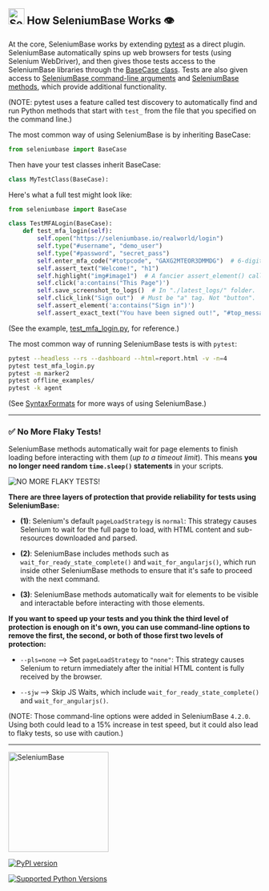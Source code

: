 ## [<img src="https://seleniumbase.io/img/logo6.png" title="SeleniumBase" width="32">](https://github.com/seleniumbase/SeleniumBase/) How SeleniumBase Works 👁️

<a id="how_seleniumbase_works"></a>

At the core, SeleniumBase works by extending [pytest](https://docs.pytest.org/en/latest/) as a direct plugin. SeleniumBase automatically spins up web browsers for tests (using Selenium WebDriver), and then gives those tests access to the SeleniumBase libraries through the [BaseCase class](https://github.com/seleniumbase/SeleniumBase/blob/master/seleniumbase/fixtures/base_case.py). Tests are also given access to [SeleniumBase command-line arguments](https://github.com/seleniumbase/SeleniumBase/blob/master/help_docs/customizing_test_runs.md) and [SeleniumBase methods](https://github.com/seleniumbase/SeleniumBase/blob/master/help_docs/method_summary.md), which provide additional functionality.

(NOTE: pytest uses a feature called test discovery to automatically find and run Python methods that start with ``test_`` from the file that you specified on the command line.)

The most common way of using SeleniumBase is by inheriting BaseCase:

```python
from seleniumbase import BaseCase
```

Then have your test classes inherit BaseCase:

```python
class MyTestClass(BaseCase):
```

Here's what a full test might look like:

```python
from seleniumbase import BaseCase

class TestMFALogin(BaseCase):
    def test_mfa_login(self):
        self.open("https://seleniumbase.io/realworld/login")
        self.type("#username", "demo_user")
        self.type("#password", "secret_pass")
        self.enter_mfa_code("#totpcode", "GAXG2MTEOR3DMMDG")  # 6-digit
        self.assert_text("Welcome!", "h1")
        self.highlight("img#image1")  # A fancier assert_element() call
        self.click('a:contains("This Page")')
        self.save_screenshot_to_logs()  # In "./latest_logs/" folder.
        self.click_link("Sign out")  # Must be "a" tag. Not "button".
        self.assert_element('a:contains("Sign in")')
        self.assert_exact_text("You have been signed out!", "#top_message")
```

(See the example, [test_mfa_login.py](https://github.com/seleniumbase/SeleniumBase/blob/master/examples/test_mfa_login.py), for reference.)

The most common way of running SeleniumBase tests is with ``pytest``:

```bash
pytest --headless --rs --dashboard --html=report.html -v -n=4
pytest test_mfa_login.py
pytest -m marker2
pytest offline_examples/
pytest -k agent
```

(See <a href="https://seleniumbase.io/help_docs/syntax_formats/">SyntaxFormats</a> for more ways of using SeleniumBase.)

--------

### ✅ No More Flaky Tests!

<p>SeleniumBase methods automatically wait for page elements to finish loading before interacting with them (<i>up to a timeout limit</i>). This means <b>you no longer need random <span><code>time.sleep()</code></span> statements</b> in your scripts.</p>
<img src="https://img.shields.io/badge/Flaky%20Tests%3F-%20NO%21-11BBDD.svg" alt="NO MORE FLAKY TESTS!" />

**There are three layers of protection that provide reliability for tests using SeleniumBase:**

* **(1)**: Selenium's default ``pageLoadStrategy`` is ``normal``: This strategy causes Selenium to wait for the full page to load, with HTML content and sub-resources downloaded and parsed.

* **(2)**: SeleniumBase includes methods such as ``wait_for_ready_state_complete()`` and ``wait_for_angularjs()``, which run inside other SeleniumBase methods to ensure that it's safe to proceed with the next command.

* **(3)**: SeleniumBase methods automatically wait for elements to be visible and interactable before interacting with those elements.

**If you want to speed up your tests and you think the third level of protection is enough on it's own, you can use command-line options to remove the first, the second, or both of those first two levels of protection:**

* ``--pls=none`` --> Set ``pageLoadStrategy`` to ``"none"``: This strategy causes Selenium to return immediately after the initial HTML content is fully received by the browser.

* ``--sjw`` --> Skip JS Waits, which include ``wait_for_ready_state_complete()`` and ``wait_for_angularjs()``.

(NOTE: Those command-line options were added in SeleniumBase ``4.2.0``. Using both could lead to a 15% increase in test speed, but it could also lead to flaky tests, so use with caution.)

--------

<p><a href="https://github.com/seleniumbase/SeleniumBase/"><img src="https://seleniumbase.io/cdn/img/super_logo_sb.png" alt="SeleniumBase" title="SeleniumBase" width="200" /></a></p>
<p><a href="https://pypi.python.org/pypi/seleniumbase" target="_blank"><img src="https://badge.fury.io/py/seleniumbase.svg" alt="PyPI version" /></a></p>
<p><a href="https://www.python.org/downloads/" target="_blank"><img src="https://img.shields.io/pypi/pyversions/seleniumbase.svg?color=22AAEE&logo=python" title="Supported Python Versions" /></a></p>
